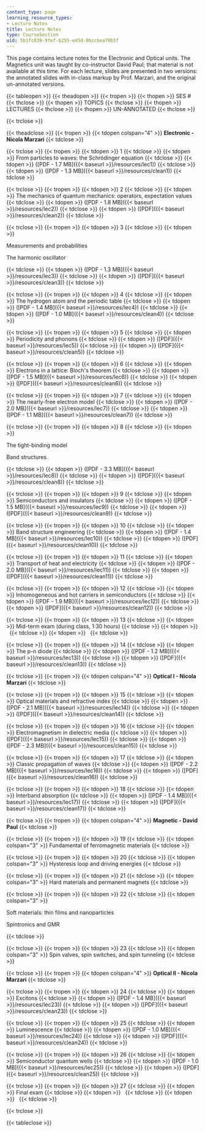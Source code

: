```yaml
---
content_type: page
learning_resource_types:
- Lecture Notes
title: Lecture Notes
type: CourseSection
uid: 5b1fc039-9fef-b255-e45d-0bccbea70b5f
---
```


This page contains lecture notes for the Electronic and Optical units. The Magnetics unit was taught by co-instructor David Paul; that material is not available at this time. For each lecture, slides are presented in two versions: the annotated slides with in-class markup by Prof. Marzari, and the original un-annotated versions.

{{< tableopen >}}
{{< theadopen >}}
{{< tropen >}}
{{< thopen >}}
SES #
{{< thclose >}}
{{< thopen >}}
TOPICS
{{< thclose >}}
{{< thopen >}}
LECTURES
{{< thclose >}}
{{< thopen >}}
UN-ANNOTATED
{{< thclose >}}

{{< trclose >}}

{{< theadclose >}}
{{< tropen >}}
{{< tdopen colspan="4" >}}
**Electronic - Nicola Marzari**
{{< tdclose >}}

{{< trclose >}}
{{< tropen >}}
{{< tdopen >}}
1
{{< tdclose >}}
{{< tdopen >}}
From particles to waves: the Schrödinger equation
{{< tdclose >}}
{{< tdopen >}}
([PDF - 1.7 MB]({{< baseurl >}}/resources/lec1))
{{< tdclose >}}
{{< tdopen >}}
([PDF - 1.3 MB]({{< baseurl >}}/resources/clean1))
{{< tdclose >}}

{{< trclose >}}
{{< tropen >}}
{{< tdopen >}}
2
{{< tdclose >}}
{{< tdopen >}}
The mechanics of quantum mechanics: operators, expectation values
{{< tdclose >}}
{{< tdopen >}}
([PDF - 1.8 MB]({{< baseurl >}}/resources/lec2))
{{< tdclose >}}
{{< tdopen >}}
([PDF]({{< baseurl >}}/resources/clean2))
{{< tdclose >}}

{{< trclose >}}
{{< tropen >}}
{{< tdopen >}}
3
{{< tdclose >}}
{{< tdopen >}}


Measurements and probabilities

The harmonic oscillator


{{< tdclose >}}
{{< tdopen >}}
([PDF - 1.3 MB]({{< baseurl >}}/resources/lec3))
{{< tdclose >}}
{{< tdopen >}}
([PDF]({{< baseurl >}}/resources/clean3))
{{< tdclose >}}

{{< trclose >}}
{{< tropen >}}
{{< tdopen >}}
4
{{< tdclose >}}
{{< tdopen >}}
The hydrogen atom and the periodic table
{{< tdclose >}}
{{< tdopen >}}
([PDF - 1.4 MB]({{< baseurl >}}/resources/lec4))
{{< tdclose >}}
{{< tdopen >}}
([PDF - 1.0 MB]({{< baseurl >}}/resources/clean4))
{{< tdclose >}}

{{< trclose >}}
{{< tropen >}}
{{< tdopen >}}
5
{{< tdclose >}}
{{< tdopen >}}
Periodicity and phonons
{{< tdclose >}}
{{< tdopen >}}
([PDF]({{< baseurl >}}/resources/lec5))
{{< tdclose >}}
{{< tdopen >}}
([PDF]({{< baseurl >}}/resources/clean5))
{{< tdclose >}}

{{< trclose >}}
{{< tropen >}}
{{< tdopen >}}
6
{{< tdclose >}}
{{< tdopen >}}
Electrons in a lattice: Bloch's theorem
{{< tdclose >}}
{{< tdopen >}}
([PDF - 1.5 MB]({{< baseurl >}}/resources/lec6))
{{< tdclose >}}
{{< tdopen >}}
([PDF]({{< baseurl >}}/resources/clean6))
{{< tdclose >}}

{{< trclose >}}
{{< tropen >}}
{{< tdopen >}}
7
{{< tdclose >}}
{{< tdopen >}}
The nearly-free electron model
{{< tdclose >}}
{{< tdopen >}}
([PDF - 2.0 MB]({{< baseurl >}}/resources/lec7))
{{< tdclose >}}
{{< tdopen >}}
([PDF - 1.1 MB]({{< baseurl >}}/resources/clean7))
{{< tdclose >}}

{{< trclose >}}
{{< tropen >}}
{{< tdopen >}}
8
{{< tdclose >}}
{{< tdopen >}}


The tight-binding model

Band structures


{{< tdclose >}}
{{< tdopen >}}
([PDF - 3.3 MB]({{< baseurl >}}/resources/lec8))
{{< tdclose >}}
{{< tdopen >}}
([PDF]({{< baseurl >}}/resources/clean8))
{{< tdclose >}}

{{< trclose >}}
{{< tropen >}}
{{< tdopen >}}
9
{{< tdclose >}}
{{< tdopen >}}
Semiconductors and insulators
{{< tdclose >}}
{{< tdopen >}}
([PDF - 1.5 MB]({{< baseurl >}}/resources/lec9))
{{< tdclose >}}
{{< tdopen >}}
([PDF]({{< baseurl >}}/resources/clean9))
{{< tdclose >}}

{{< trclose >}}
{{< tropen >}}
{{< tdopen >}}
10
{{< tdclose >}}
{{< tdopen >}}
Band structure engineering
{{< tdclose >}}
{{< tdopen >}}
([PDF - 1.4 MB]({{< baseurl >}}/resources/lec10))
{{< tdclose >}}
{{< tdopen >}}
([PDF]({{< baseurl >}}/resources/clean10))
{{< tdclose >}}

{{< trclose >}}
{{< tropen >}}
{{< tdopen >}}
11
{{< tdclose >}}
{{< tdopen >}}
Transport of heat and electricity
{{< tdclose >}}
{{< tdopen >}}
([PDF - 2.0 MB]({{< baseurl >}}/resources/lec11))
{{< tdclose >}}
{{< tdopen >}}
([PDF]({{< baseurl >}}/resources/clean11))
{{< tdclose >}}

{{< trclose >}}
{{< tropen >}}
{{< tdopen >}}
12
{{< tdclose >}}
{{< tdopen >}}
Inhomogeneous and hot carriers in semiconductors
{{< tdclose >}}
{{< tdopen >}}
([PDF - 1.9 MB]({{< baseurl >}}/resources/lec12))
{{< tdclose >}}
{{< tdopen >}}
([PDF]({{< baseurl >}}/resources/clean12))
{{< tdclose >}}

{{< trclose >}}
{{< tropen >}}
{{< tdopen >}}
13
{{< tdclose >}}
{{< tdopen >}}
Mid-term exam (during class, 1:30 hours)
{{< tdclose >}}
{{< tdopen >}}
 
{{< tdclose >}}
{{< tdopen >}}
 
{{< tdclose >}}

{{< trclose >}}
{{< tropen >}}
{{< tdopen >}}
14
{{< tdclose >}}
{{< tdopen >}}
The p-n diode
{{< tdclose >}}
{{< tdopen >}}
([PDF - 1.2 MB]({{< baseurl >}}/resources/lec13))
{{< tdclose >}}
{{< tdopen >}}
([PDF]({{< baseurl >}}/resources/clean13))
{{< tdclose >}}

{{< trclose >}}
{{< tropen >}}
{{< tdopen colspan="4" >}}
**Optical I - Nicola Marzari**
{{< tdclose >}}

{{< trclose >}}
{{< tropen >}}
{{< tdopen >}}
15
{{< tdclose >}}
{{< tdopen >}}
Optical materials and refractive index
{{< tdclose >}}
{{< tdopen >}}
([PDF - 2.1 MB]({{< baseurl >}}/resources/lec14))
{{< tdclose >}}
{{< tdopen >}}
([PDF]({{< baseurl >}}/resources/clean14))
{{< tdclose >}}

{{< trclose >}}
{{< tropen >}}
{{< tdopen >}}
16
{{< tdclose >}}
{{< tdopen >}}
Electromagnetism in dielectric media
{{< tdclose >}}
{{< tdopen >}}
([PDF]({{< baseurl >}}/resources/lec15))
{{< tdclose >}}
{{< tdopen >}}
([PDF - 2.3 MB]({{< baseurl >}}/resources/clean15))
{{< tdclose >}}

{{< trclose >}}
{{< tropen >}}
{{< tdopen >}}
17
{{< tdclose >}}
{{< tdopen >}}
Classic propagation of waves
{{< tdclose >}}
{{< tdopen >}}
([PDF - 2.2 MB]({{< baseurl >}}/resources/lec16))
{{< tdclose >}}
{{< tdopen >}}
([PDF]({{< baseurl >}}/resources/clean16))
{{< tdclose >}}

{{< trclose >}}
{{< tropen >}}
{{< tdopen >}}
18
{{< tdclose >}}
{{< tdopen >}}
Interband absorption
{{< tdclose >}}
{{< tdopen >}}
([PDF - 1.4 MB]({{< baseurl >}}/resources/lec17))
{{< tdclose >}}
{{< tdopen >}}
([PDF]({{< baseurl >}}/resources/clean17))
{{< tdclose >}}

{{< trclose >}}
{{< tropen >}}
{{< tdopen colspan="4" >}}
**Magnetic - David Paul**
{{< tdclose >}}

{{< trclose >}}
{{< tropen >}}
{{< tdopen >}}
19
{{< tdclose >}}
{{< tdopen colspan="3" >}}
Fundamental of ferromagnetic materials
{{< tdclose >}}

{{< trclose >}}
{{< tropen >}}
{{< tdopen >}}
20
{{< tdclose >}}
{{< tdopen colspan="3" >}}
Hysteresis loop and driving energies
{{< tdclose >}}

{{< trclose >}}
{{< tropen >}}
{{< tdopen >}}
21
{{< tdclose >}}
{{< tdopen colspan="3" >}}
Hard materials and permanent magnets
{{< tdclose >}}

{{< trclose >}}
{{< tropen >}}
{{< tdopen >}}
22
{{< tdclose >}}
{{< tdopen colspan="3" >}}


Soft materials: thin films and nanoparticles

Spintronics and GMR


{{< tdclose >}}

{{< trclose >}}
{{< tropen >}}
{{< tdopen >}}
23
{{< tdclose >}}
{{< tdopen colspan="3" >}}
Spin valves, spin switches, and spin tunneling
{{< tdclose >}}

{{< trclose >}}
{{< tropen >}}
{{< tdopen colspan="4" >}}
**Optical II - Nicola Marzari**
{{< tdclose >}}

{{< trclose >}}
{{< tropen >}}
{{< tdopen >}}
24
{{< tdclose >}}
{{< tdopen >}}
Excitons
{{< tdclose >}}
{{< tdopen >}}
([PDF - 1.4 MB]({{< baseurl >}}/resources/lec23))
{{< tdclose >}}
{{< tdopen >}}
([PDF]({{< baseurl >}}/resources/clean23))
{{< tdclose >}}

{{< trclose >}}
{{< tropen >}}
{{< tdopen >}}
25
{{< tdclose >}}
{{< tdopen >}}
Luminescence
{{< tdclose >}}
{{< tdopen >}}
([PDF - 1.0 MB]({{< baseurl >}}/resources/lec24))
{{< tdclose >}}
{{< tdopen >}}
([PDF]({{< baseurl >}}/resources/clean24))
{{< tdclose >}}

{{< trclose >}}
{{< tropen >}}
{{< tdopen >}}
26
{{< tdclose >}}
{{< tdopen >}}
Semiconductor quantum wells
{{< tdclose >}}
{{< tdopen >}}
([PDF - 1.0 MB]({{< baseurl >}}/resources/lec25))
{{< tdclose >}}
{{< tdopen >}}
([PDF]({{< baseurl >}}/resources/clean25))
{{< tdclose >}}

{{< trclose >}}
{{< tropen >}}
{{< tdopen >}}
27
{{< tdclose >}}
{{< tdopen >}}
Final exam
{{< tdclose >}}
{{< tdopen >}}
 
{{< tdclose >}}
{{< tdopen >}}
 
{{< tdclose >}}

{{< trclose >}}

{{< tableclose >}}